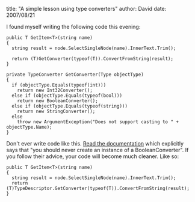 
title: "A simple lesson using type converters"
author: David
date: 2007/08/21

I found myself writing the following code this evening:

    public T GetItem<T>(string name)
    {
      string result = node.SelectSingleNode(name).InnerText.Trim();

      return (T)GetConverter(typeof(T)).ConvertFromString(result);
    }

    private TypeConverter GetConverter(Type objectType)
    {
      if (objectType.Equals(typeof(int)))
        return new Int32Converter();
      else if (objectType.Equals(typeof(bool)))
        return new BooleanConverter();
      else if (objectType.Equals(typeof(string)))
        return new StringConverter();
      else
        throw new ArgumentException("Does not support casting to " + objectType.Name);
    }

Don't ever write code like this. [Read the documentation](http://msdn2.microsoft.com/en-us/library/system.componentmodel.booleanconverter.aspx) which explicitly says that "you should never create an instance of a BooleanConverter". If you follow their advice, your code will become much cleaner. Like so:

    public T GetItem<T>(string name)
    {
      string result = node.SelectSingleNode(name).InnerText.Trim();
      return (T)TypeDescriptor.GetConverter(typeof(T)).ConvertFromString(result);
    }
